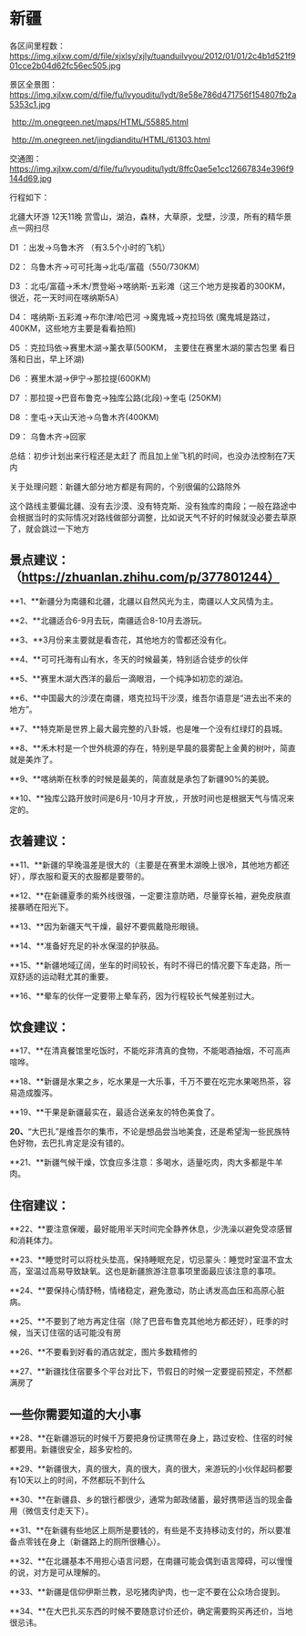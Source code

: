 # 新疆

各区间里程数：https://img.xjlxw.com/d/file/xjxlsy/xjly/tuanduilvyou/2012/01/01/2c4b1d521f901cce2b04d62fc56ec505.jpg

景区全景图： https://img.xjlxw.com/d/file/fu/lvyouditu/lydt/8e58e786d471756f154807fb2a5353c1.jpg

​						  http://m.onegreen.net/maps/HTML/55885.html

​						 http://m.onegreen.net/jingdianditu/HTML/61303.html

交通图：https://img.xjlxw.com/d/file/fu/lvyouditu/lydt/8ffc0ae5e1cc12667834e396f9144d69.jpg

行程如下： 

北疆大环游 12天11晚 赏雪山，湖泊，森林，大草原，戈壁，沙漠，所有的精华景点一网扫尽

D1 ：出发→乌鲁木齐 （有3.5个小时的飞机）

D2： 乌鲁木齐→可可托海→北屯/富蕴（550/730KM） 

D3 ：北屯/富蕴→禾木/贾登峪->喀纳斯-五彩滩（这三个地方是挨着的300KM，很近，花一天时间在喀纳斯5A）

D4： 喀纳斯-五彩滩→布尔津/哈巴河 ->魔鬼城->克拉玛依 (魔鬼城是路过，400KM，这些地方主要是看看拍照)

D5 ：克拉玛依→赛里木湖→薰衣草(500KM， 主要住在赛里木湖的蒙古包里 看日落和日出，早上环湖)

D6 ：赛里木湖→伊宁→那拉提(600KM)

D7 ：那拉提->巴音布鲁克→独库公路(北段)→奎屯 (250KM)

D8 ：奎屯→天山天池→乌鲁木齐(400KM) 

D9： 乌鲁木齐→回家

总结：初步计划出来行程还是太赶了 而且加上坐飞机的时间，也没办法控制在7天内

关于处理问题：新疆大部分地方都是有网的，个别很偏的公路除外

这个路线主要偏北疆、没有去沙漠、没有特克斯、没有独库的南段；一般在路途中会根据当时的实际情况对路线做部分调整，比如说天气不好的时候就没必要去草原了，就会跳过一下地方



## **景点建议：**（https://zhuanlan.zhihu.com/p/377801244）

**1、**新疆分为南疆和北疆，北疆以自然风光为主，南疆以人文风情为主。

**2、**北疆适合6-9月去玩，南疆适合8-10月去游玩。

**3、**3月份来主要就是看杏花，其他地方的雪都还没有化。

**4、**可可托海有山有水，冬天的时候最美，特别适合徒步的伙伴

**5、**赛里木湖大西洋的最后一滴眼泪，一个纯净如初恋的湖泊。

**6、**中国最大的沙漠在南疆，塔克拉玛干沙漠，维吾尔语意是“进去出不来的地方”。

**7、**特克斯是世界上最大最完整的八卦城，也是唯一个没有红绿灯的县城。

**8、**禾木村是一个世外桃源的存在，特别是早晨的晨雾配上金黄的树叶，简直就是美炸了。

**9、**喀纳斯在秋季的时候是最美的，简直就是承包了新疆90%的美貌。

**10、**独库公路开放时间是6月-10月才开放,，开放时间也是根据天气与情况来定的。

## **衣着建议：**

**11、**新疆的早晚温差是很大的（主要是在赛里木湖晚上很冷，其他地方都还好），厚衣服和夏天的衣服都是要带的。

**12、**在新疆夏季的紫外线很强，一定要注意防晒，尽量穿长袖，避免皮肤直接暴晒在阳光下。

**13、**因为新疆天气干燥，最好不要佩戴隐形眼镜。

**14、**准备好充足的补水保湿的护肤品。

**15、**新疆地域辽阔，坐车的时间较长，有时不得已的情况要下车走路，所一双舒适的运动鞋尤其的重要。

**16、**晕车的伙伴一定要带上晕车药，因为行程较长气候差别过大。

## **饮食建议：**

**17、**在清真餐馆里吃饭时，不能吃非清真的食物，不能喝酒抽烟，不可高声喧哗。

**18、**新疆是水果之乡，吃水果是一大乐事，千万不要在吃完水果喝热茶，容易造成腹泻。

**19、**干果是新疆最实在，最适合送亲友的特色美食了。

**20、**“大巴扎”是维吾尔的集市，不论是想品尝当地美食，还是希望淘一些民族特色好物，去巴扎肯定是没有错的。

**21、**新疆气候干燥，饮食应多注意：多喝水，适量吃肉，肉大多都是牛羊肉。

## **住宿建议：**

**22、**要注意保暖，最好能用半天时间完全静养休息，少洗澡以避免受凉感冒和消耗体力。

**23、**睡觉时可以将枕头垫高，保持睡眠充足，切忌蒙头：睡觉时室温不宜太高，室温过高易导致缺氧。这也是新疆旅游注意事项里面最应该注意的事项。

**24、**要保持心情舒畅，情绪稳定，避免激动，防止诱发高血压和高原心脏病。

**25、**不要到了地方再定住宿（除了巴音布鲁克其他地方都还好），旺季的时候，当天订住宿的话可能没有房

**26、**不要看到好看的酒店就定，图片多数精修的

**27、**新疆找住宿要多个平台对比下，节假日的时候一定要提前预定，不然都满房了

## **一些你需要知道的大小事**

**28、**在新疆游玩的时候千万要把身份证携带在身上，路过安检、住宿的时候都要用。新疆很安全，超多安检的。

**29、**新疆很大，真的很大，真的很大，真的很大，来游玩的小伙伴起码都要有10天以上的时间，不然都玩不到什么

**30、**在新疆县、乡的银行都很少，通常为邮政储蓄，最好携带适当的现金备用（微信支付走天下）。

**31、**在新疆有些地区上厕所是要钱的，有些是不支持移动支付的，所以要准备点零钱在身上（新疆路上的厕所很糟心）。

**32、**在北疆基本不用担心语言问题，在南疆可能会偶到语言障碍，可以慢慢的说，对方是可从理解的。

**33、**新疆是信仰伊斯兰教，忌吃猪肉驴肉，也一定不要在公众场合提到。

**34、**在大巴扎买东西的时候不要随意讨价还价，确定需要购买再还价，当地很忌讳。